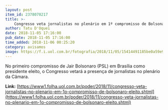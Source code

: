 ```yaml
---
layout: post
item_id: 2378070217
title: >-
    Congresso veta jornalistas no plenário em 1º compromisso de Bolsonaro eleito
author: Tatu D'Oquei
date: 2018-11-05 17:16:00
pub_date: 2018-11-05 17:16:00
time_added: 2018-11-06 00:25:20
category: avisamos
image: https://f.i.uol.com.br/fotografia/2018/11/05/15414491185be0a59e9319f_1541449118_3x2_rt.jpg
---
```


No primeiro compromisso de Jair Bolsonaro (PSL) em Brasília como presidente eleito, o Congresso vetará a presença de jornalistas no plenário da Câmara.

**Link:** [https://www1.folha.uol.com.br/poder/2018/11/congresso-veta-jornalistas-no-plenario-em-1o-compromisso-de-bolsonaro-eleito.shtml](https://www1.folha.uol.com.br/poder/2018/11/congresso-veta-jornalistas-no-plenario-em-1o-compromisso-de-bolsonaro-eleito.shtml)

